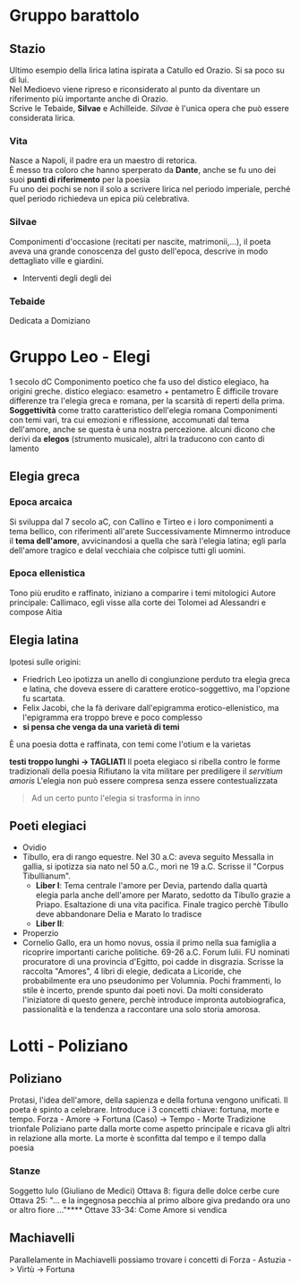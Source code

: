 # Gruppo barattolo

## Stazio

Ultimo esempio della lirica latina ispirata a Catullo ed Orazio. Si sa poco su di lui.   
Nel Medioevo viene ripreso e riconsiderato al punto da diventare un riferimento più importante anche di Orazio.  
Scrive le Tebaide, **Silvae** e Achilleide. _Silvae_ è l'unica opera che può essere considerata lirica.

### Vita

Nasce a Napoli, il padre era un maestro di retorica.   
È messo tra coloro che hanno sperperato da **Dante**, anche se fu uno dei suoi **punti di riferimento** per la poesia  
Fu uno dei pochi se non il solo a scrivere lirica nel periodo imperiale, perché quel periodo richiedeva un epica più celebrativa.

### Silvae

Componimenti d'occasione \(recitati per nascite, matrimonii,...\), il poeta aveva una grande conoscenza del gusto dell'epoca, descrive in modo dettagliato ville e giardini.

* Interventi degli degli dei

### Tebaide

  Dedicata a Domiziano

# Gruppo Leo - Elegi
1 secolo dC
Componimento poetico che fa uso del distico elegiaco, ha origini greche.
distico elegiaco: esametro + pentametro
È difficile trovare differenze tra l'elegia greca e romana, per la scarsità di reperti della prima.
**Soggettività** come tratto caratteristico dell'elegia romana
Componimenti con temi vari, tra cui emozioni e riflessione, accomunati dal tema dell'amore, anche se questa è una nostra percezione.
alcuni dicono che derivi da **elegos** (strumento musicale), altri la traducono con canto di lamento

## Elegia greca
### Epoca arcaica
Si sviluppa dal 7 secolo aC, con Callino e Tirteo e i loro componimenti a tema bellico, con riferimenti all'arete 
Successivamente Mimnermo introduce il **tema dell'amore**, avvicinandosi a quella che sarà l'elegia latina; egli parla dell'amore tragico e delal vecchiaia che colpisce tutti gli uomini.

### Epoca ellenistica
Tono più erudito e raffinato, iniziano a comparire i temi mitologici
Autore principale: Callimaco, egli visse alla corte dei Tolomei ad Alessandri e compose Aitia

## Elegia latina
Ipotesi sulle origini:
- Friedrich Leo ipotizza un anello di congiunzione perduto tra elegia greca e latina, che doveva essere di carattere erotico-soggettivo, ma l'opzione fu scartata.
- Felix Jacobi, che la fà derivare dall'epigramma erotico-ellenistico, ma l'epigramma era troppo breve e poco complesso
- **si pensa che venga da una varietà di temi**

È una poesia dotta e raffinata, con temi come l'otium e la varietas

**testi troppo lunghi -> TAGLIATI**
Il poeta elegiaco si ribella contro le forme tradizionali della poesia
Rifiutano la vita militare per prediligere il *servitium amoris*
L'elegia non può essere compresa senza essere contestualizzata

> Ad un certo punto l'elegia si trasforma in inno

## Poeti elegiaci
* Ovidio
* Tibullo, era di rango equestre. Nel 30 a.C: aveva seguito Messalla in gallia, si ipotizza sia nato nel 50 a.C., morì ne 19 a.C. Scrisse il "Corpus Tibullianum".
  * **Liber I**: Tema centrale l'amore per Devia, partendo dalla quartà elegia parla anche dell'amore per Marato, sedotto da Tibullo grazie a Priapo. Esaltazione di una vita pacifica. Finale tragico perchè Tibullo deve abbandonare Delia e Marato lo tradisce
  * **Liber II**: 
* Properzio
* Cornelio Gallo, era un homo novus, ossia il primo nella sua famiglia a ricoprire importanti cariche politiche. 69-26 a.C. Forum Iulii. FU nominati procuratore di una provincia d'Egitto, poi cadde in disgrazia. Scrisse la raccolta "Amores", 4 libri di elegie, dedicata a Licoride, che probabilmente era uno pseudonimo per Volumnia. Pochi frammenti, lo stile è incerto, prende spunto dai poeti novi. Da molti considerato l'iniziatore di questo genere, perchè introduce impronta autobiografica, passionalità e la tendenza a raccontare una solo storia amorosa.

# Lotti - Poliziano
## Poliziano
Protasi, l'idea dell'amore, della sapienza e della fortuna vengono unificati. Il poeta è spinto a celebrare.
Introduce i 3 concetti chiave: fortuna, morte e tempo.
Forza - Amore -> Fortuna (Caso) -> Tempo - Morte
Tradizione trionfale 
Poliziano parte dalla morte come aspetto principale e ricava gli altri in relazione alla morte. La morte è sconfitta dal tempo e il tempo dalla poesia
### Stanze
Soggetto Iulo (Giuliano de Medici)
Ottava 8: figura delle dolce cerbe cure
Ottava 25: "... e la ingegnosa pecchia al primo albore giva predando ora uno or altro fiore ..."****
Ottave 33-34: Come Amore si vendica

## Machiavelli
Parallelamente in Machiavelli possiamo trovare i concetti di Forza - Astuzia -> Virtù -> Fortuna 






